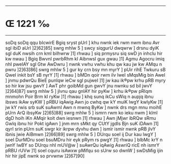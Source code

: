 ___
# Œ 1221 ‰
---
soDq soDq qqu bIcwirE Bgiq sryst pUrI ] khu nwnk iek rwm nwm ibnu
Avr sgl ibiD aUrI ]2]62]85] swrg mhlw 5 ] swcy siqgurU dwqwrw
] drsnu dyiK sgl duK nwsih crn kml bilhwrw ]1] rhwau ] siq
prmysru siq swD jn inhclu hir kw nwau ] Bgiq BwvnI pwrbRhm kI
AibnwsI gux gwau ]1] Agmu Agocru imiq nhI pweIAY sgl Gtw AwDwru
] nwnk vwhu vwhu khu qw kau jw kw AMqu n pwru ]2]63]86] swrg mhlw
5 ] gur ky crn bsy mn myrY ] pUir rihE Twkuru sB QweI inkit bsY sB
nyrY ]1] rhwau ] bMDn qoir rwm ilv lweI sMqsMig bin AweI ] jnmu
pdwrQu BieE punIqw ieCw sgl pujweI ]1] jw kau ik®pw krhu pRB myry so
hir kw jsu gwvY ] AwT phr goibMd gun gwvY jnu nwnku sd bil jwvY
]2]64]87] swrg mhlw 5 ] jIvnu qau gnIAY hir pyKw ] krhu ik®pw
pRIqm mnmohn Poir Brm kI ryKw ]1] rhwau ] khq sunq ikCu sWiq n
aupjq ibnu ibsws ikAw syKW ] pRBU iqAwig Awn jo cwhq qw kY muiK lwgY
kwlyKw ]1] jw kY rwis srb suK suAwmI Awn n mwnq ByKw ] nwnk drs
mgn mnu moihE pUrn ArQ ibsyKw ]2]65]88] swrg mhlw 5 ] ismrn
rwm ko ieku nwm ] klml dgD hoih iKn AMqir koit dwn iesnwn ]1]
rhwau ] Awn jMjwr ibRQw sRmu Gwlq ibnu hir Pokt igAwn ] jnm mrn
sMkt qy CUtY jgdIs Bjn suK iDAwn ]1] qyrI srin pUrn suK swgr kir
ikrpw dyvhu dwn ] ismir ismir nwnk pRB jIvY ibnis jwie AiBmwn
]2]66]89] swrg mhlw 5 ] DUrqu soeI ij Dur kau lwgY ] soeI DurMDru
soeI bsuMDru hir eyk pRym rs pwgY ]1] rhwau ] blbMc krY n jwnY lwBY so
DUrqu nhI mUV@w ] suAwrQu iqAwig AswriQ ricE nh ismrY pRBU rUVw ]1]
soeI cquru isAwxw pMifqu so sUrw so dwnW ] swDsMig ijin hir hir jipE
nwnk so prvwnw ]2]67]90]
####
